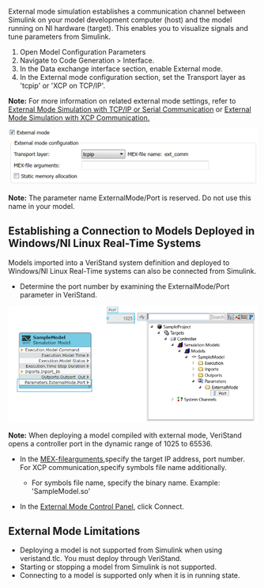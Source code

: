 
External mode simulation establishes a communication channel between
Simulink on your model development computer (host) and the model running
on NI hardware (target). This enables you to visualize signals and tune
parameters from Simulink.

1.  Open Model Configuration Parameters
2.  Navigate to Code Generation \> Interface.
3.  In the Data exchange interface section, enable External mode.
4.  In the External mode configuration section, set the Transport layer
    as \'tcpip\' or \'XCP on TCP/IP\'.

**Note:** For more information on related external mode settings, refer
to [External Mode Simulation with TCP/IP or Serial
Communication](https://www.mathworks.com/help/ecoder/ug/external-mode-simulation-with-tcpip-or-serial-communication.html)
or [External Mode Simulation with XCP
Communication.](https://www.mathworks.com/help/ecoder/ug/external-mode-simulation-with-xcp-communication.html)


![](resources/external_mode_setting.png)

**Note:** The parameter name ExternalMode/Port is reserved. Do not use
this name in your model.


## Establishing a Connection to Models Deployed in Windows/NI Linux Real-Time Systems

Models imported into a VeriStand system definition and deployed to
Windows/NI Linux Real-Time systems can also be connected from Simulink.

-  Determine the port number by examining the ExternalMode/Port
    parameter in VeriStand.

![](resources/import_external_mode.png)

**Note:** When deploying a model compiled with external mode, VeriStand opens a controller port in the dynamic range of 1025 to 65536.

-  In the [MEX-filearguments](https://www.mathworks.com/help/rtw/ref/mex-file-arguments.html),specify the target IP address, port number. For XCP communication,specify symbols file name additionally.

    -   For symbols file name, specify the binary name. Example: \'SampleModel.so\'

-  In the [External Mode Control Panel](https://www.mathworks.com/help/ecoder/ug/external-mode-simulation-with-tcpip-or-serial-communication.html#f1014805),
    click Connect.

## External Mode Limitations

-   Deploying a model is not supported from Simulink when using
    veristand.tlc. You must deploy through VeriStand.
-   Starting or stopping a model from Simulink is not supported.
-   Connecting to a model is supported only when it is in running state.
